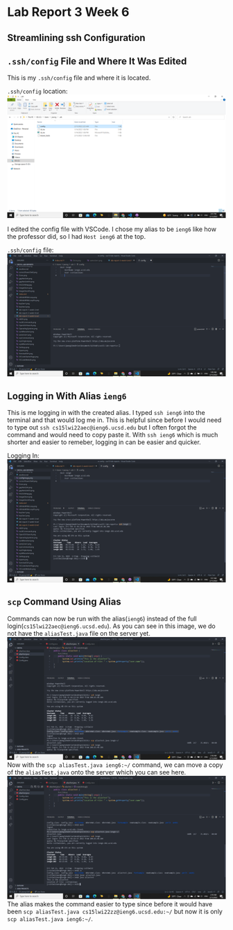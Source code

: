 # **Lab Report 3 Week 6**

## Streamlining ssh Configuration

## `.ssh/config` File and Where It Was Edited
This is my `.ssh/config` file and where it is located. 

`.ssh/config` location: ![fileLocationImage.png](fileLocationImage.png)

I edited the config file with VSCode. I chose my alias to be `ieng6` like how the professor did, so I had `Host ieng6` at the top.

`.ssh/config` file: ![configImage](configImage.png)

## Logging in With Alias `ieng6`
This is me logging in with the created alias. I typed `ssh ieng6` into the terminal and that would log me in. This is helpful since before I would need to type out `ssh cs15lwi22aec@ieng6.ucsd.edu` but I often forgot the command and would need to copy paste it. With `ssh ieng6` which is much shorter and easier to remeber, logging in can be easier and quicker.

Logging In: ![loginImage](loginImage.png)

## `scp` Command Using Alias
Commands can now be run with the alias(`ieng6`) instead of the full login(`cs15lwi22aec@ieng6.ucsd.edu`). 
As you can see in this image, we do not have the `aliasTest.java` file on the server yet.
![beforeImage](beforeImage.png)
Now with the `scp aliasTest.java ieng6:~/` command, we can move a copy of the `aliasTest.java` onto the server which you can see here.
![afterImage](afterImage.png)
The alias makes the command easier to type since before it would have been `scp aliasTest.java cs15lwi22zz@ieng6.ucsd.edu:~/` but now it is only `scp aliasTest.java ieng6:~/`. 